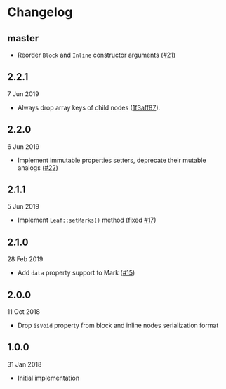 # Changelog

## master

- Reorder `Block` and `Inline` constructor arguments ([#21](https://github.com/prezly/slate-php/issues/21))

## 2.2.1

7 Jun 2019

- Always drop array keys of child nodes ([1f3aff87](https://github.com/prezly/slate-php/commit/1f3aff87e671da5aea7a5323dc815cf7d53f39f6)).

## 2.2.0

6 Jun 2019

- Implement immutable properties setters, deprecate their mutable analogs ([#22](https://github.com/prezly/slate-php/issues/22))

## 2.1.1

5 Jun 2019

- Implement `Leaf::setMarks()` method (fixed [#17](https://github.com/prezly/slate-php/issues/17))

## 2.1.0

28 Feb 2019

- Add `data` property support to Mark ([#15](https://github.com/prezly/slate-php/pull/15))

## 2.0.0

11 Oct 2018

- Drop `isVoid` property from block and inline nodes serialization format

## 1.0.0 

31 Jan 2018

- Initial implementation

